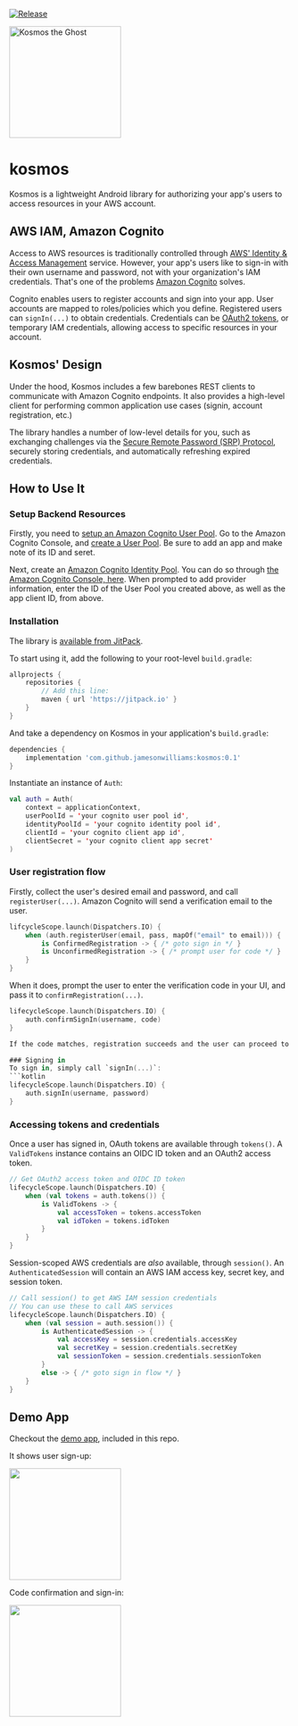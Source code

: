 [![Release](https://jitpack.io/v/jamesonwilliams/kosmos.svg)](https://jitpack.io/#jamesonwilliams/kosmos)

<a name="kosmos-the-ghost"><img alt="Kosmos the Ghost" src="https://user-images.githubusercontent.com/899569/109872251-c9740e00-7c31-11eb-8bab-f57163b43ff9.jpg" width="200"></a>

# kosmos

Kosmos is a lightweight Android library for authorizing your app's users to access resources in your AWS account.

## AWS IAM, Amazon Cognito

Access to AWS resources is traditionally controlled through [AWS' Identity & Access Management](https://aws.amazon.com/iam/) service.  However, your app's users like to sign-in with their own username and password, not with your organization's IAM credentials. That's one of the problems [Amazon Cognito](https://aws.amazon.com/cognito/) solves.

Cognito enables users to register accounts and sign into your app. User accounts are mapped to roles/policies which you define.  Registered users can `signIn(...)` to obtain credentials. Credentials can be [OAuth2 tokens](https://docs.aws.amazon.com/cognito/latest/developerguide/amazon-cognito-user-pools-using-tokens-with-identity-providers.html), or temporary IAM credentials, allowing access to specific resources in your account.

## Kosmos' Design

Under the hood, Kosmos includes a few barebones REST clients to communicate with Amazon Cognito endpoints. It also provides a high-level client for performing common application use cases (signin, account registration, etc.)

The library handles a number of low-level details for you, such as exchanging challenges via the [Secure Remote Password (SRP) Protocol](https://en.wikipedia.org/wiki/Secure_Remote_Password_protocol), securely storing credentials, and automatically refreshing expired credentials.

## How to Use It

### Setup Backend Resources
Firstly, you need to [setup an Amazon Cognito User Pool](https://docs.aws.amazon.com/cognito/latest/developerguide/tutorial-create-user-pool.html). Go to the Amazon Cognito Console, and [create a User Pool](https://console.aws.amazon.com/cognito/users/?region=us-east-1#/pool/new/create). Be sure to add an app and make note of its ID and seret.

Next, create an [Amazon Cognito Identity Pool](https://docs.aws.amazon.com/cognito/latest/developerguide/tutorial-create-identity-pool.html). You can do so through [the Amazon Cognito Console, here](https://console.aws.amazon.com/cognito/create/). When prompted to add provider information, enter the ID of the User Pool you created above, as well as the app client ID, from above.

### Installation

The library is [available from JitPack](https://jitpack.io/#jamesonwilliams/kosmos/0.1).

To start using it, add the following to your root-level `build.gradle`:

```gradle
allprojects {
    repositories {
        // Add this line:
        maven { url 'https://jitpack.io' }
    }
}
```

And take a dependency on Kosmos in your application's `build.gradle`:
```gradle
dependencies {
    implementation 'com.github.jamesonwilliams:kosmos:0.1'
}
```

Instantiate an instance of `Auth`:
```kotlin
val auth = Auth(
    context = applicationContext,
    userPoolId = 'your cognito user pool id',
    identityPoolId = 'your cognito identity pool id',
    clientId = 'your cognito client app id',
    clientSecret = 'your cognito client app secret'
)
```

### User registration flow

Firstly, collect the user's desired email and password, and call `registerUser(...)`. Amazon Cognito will send a verification email to the user.

```kotlin
lifcycleScope.launch(Dispatchers.IO) {
    when (auth.registerUser(email, pass, mapOf("email" to email))) {
        is ConfirmedRegistration -> { /* goto sign in */ }
        is UnconfirmedRegistration -> { /* prompt user for code */ }
    }
}
```
When it does, prompt the user to enter the verification code in your UI, and pass it to `confirmRegistration(...)`.

```kotlin
lifecycleScope.launch(Dispatchers.IO) {
    auth.confirmSignIn(username, code)
}

If the code matches, registration succeeds and the user can proceed to sign in.

### Signing in
To sign in, simply call `signIn(...)`:
```kotlin
lifecycleScope.launch(Dispatchers.IO) {
    auth.signIn(username, password)
}
```

### Accessing tokens and credentials

Once a user has signed in, OAuth tokens are available through `tokens()`. A `ValidTokens` instance contains an OIDC ID token and an OAuth2 access token.

```kotlin
// Get OAuth2 access token and OIDC ID token
lifecycleScope.launch(Dispatchers.IO) {
    when (val tokens = auth.tokens()) {
        is ValidTokens -> {
            val accessToken = tokens.accessToken
            val idToken = tokens.idToken
        }
    }
}
```

Session-scoped AWS credentials are _also_ available, through `session()`. An `AuthenticatedSession` will contain an AWS IAM access key, secret key, and session token.

```kotlin
// Call session() to get AWS IAM session credentials
// You can use these to call AWS services
lifecycleScope.launch(Dispatchers.IO) {
    when (val session = auth.session()) {
        is AuthenticatedSession -> {
            val accessKey = session.credentials.accessKey
            val secretKey = session.credentials.secretKey
            val sessionToken = session.credentials.sessionToken
        }
        else -> { /* goto sign in flow */ }
    }
}
```

## Demo App

Checkout the [demo app](./demo-app), included in this repo.

It shows user sign-up:

<img src="https://user-images.githubusercontent.com/899569/109924184-86438a80-7c85-11eb-8e07-b178f0517eb4.gif" width="200">

Code confirmation and sign-in:

<img src="https://user-images.githubusercontent.com/899569/109924213-8fccf280-7c85-11eb-9967-6098c9dae9e1.gif" width="200">
